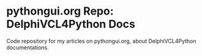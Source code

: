 # pythongui.org Repo: DelphiVCL4Python Docs
Code repository for my articles on pythongui.org, about DelphiVCL4Python documentations. 
